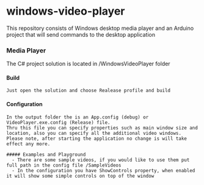 # windows-video-player
This repository consists of Windows desktop media player and an Arduino project that will send commands to the desktop application

### Media Player
The C# project solution is located in /WindowsVideoPlayer folder
  #### Build
    Just open the solution and choose Realease profile and build
  #### Configuration
    In the output folder the is an App.config (debug) or VideoPlayer.exe.config (Release) file.
    Thru this file you can specify properties such as main window size and location, also you can specify all the additional video windows.
    Please note, after starting the application no change is will take effect any more.
    
    ##### Examples and Playground
      - There are some sample videos, if you would like to use them put full path in the config file /SampleVideos 
      - In the configuration you have ShowControls property, when enabled it will show some simple controls on top of the window
